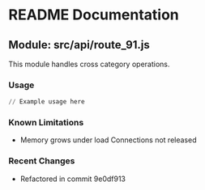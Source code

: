 # README Documentation

## Module: src/api/route_91.js

This module handles cross category operations.

### Usage

```python
// Example usage here
```

### Known Limitations

- Memory grows under load Connections not released

### Recent Changes

- Refactored in commit 9e0df913
